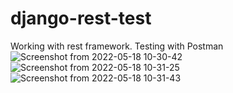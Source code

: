 # django-rest-test
Working with rest framework.
Testing with Postman![Screenshot from 2022-05-18 10-30-42](https://user-images.githubusercontent.com/96764865/169003684-8d6ed37a-c637-4c50-9b12-6fe71d4d9a94.png)
![Screenshot from 2022-05-18 10-31-25](https://user-images.githubusercontent.com/96764865/169003784-5605bc6b-fd0f-428f-a06c-1b902d393cea.png)
![Screenshot from 2022-05-18 10-31-43](https://user-images.githubusercontent.com/96764865/169003798-5ca271a0-4632-40e0-9a38-35dc70ed972b.png)
